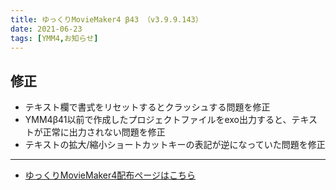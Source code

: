```yaml
---
title: ゆっくりMovieMaker4 β43 （v3.9.9.143）
date: 2021-06-23
tags: [YMM4,お知らせ]
---
```

## 修正
- テキスト欄で書式をリセットするとクラッシュする問題を修正
- YMM4β41以前で作成したプロジェクトファイルをexo出力すると、テキストが正常に出力されない問題を修正
- テキストの拡大/縮小ショートカットキーの表記が逆になっていた問題を修正
---

- [ゆっくりMovieMaker4配布ページはこちら](../index.md)